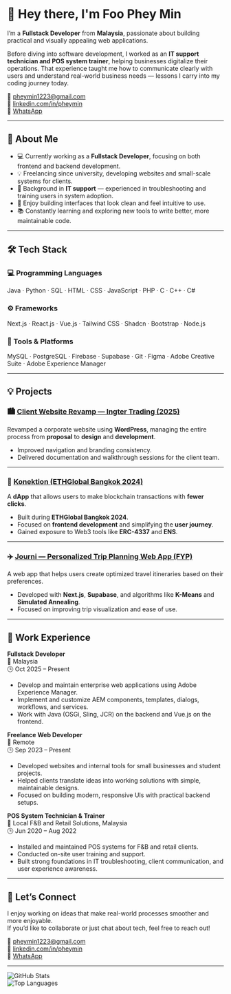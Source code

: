 # 👋 Hey there, I'm Foo Phey Min

I’m a **Fullstack Developer** from **Malaysia**, passionate about building practical and visually appealing web applications.  

Before diving into software development, I worked as an **IT support technician and POS system trainer**, helping businesses digitalize their operations. That experience taught me how to communicate clearly with users and understand real-world business needs — lessons I carry into my coding journey today.

📧 [pheymin1223@gmail.com](mailto:pheymin1223@gmail.com)  
💼 [linkedin.com/in/pheymin](https://www.linkedin.com/in/pheymin)  
📱 [WhatsApp](https://wa.me/60187822776)

---

## 🧩 About Me
- 💻 Currently working as a **Fullstack Developer**, focusing on both frontend and backend development.  
- 💡 Freelancing since university, developing websites and small-scale systems for clients.  
- 🧠 Background in **IT support** — experienced in troubleshooting and training users in system adoption.  
- 🎨 Enjoy building interfaces that look clean and feel intuitive to use.  
- 📚 Constantly learning and exploring new tools to write better, more maintainable code.  

---

## 🛠️ Tech Stack

### 💻 Programming Languages
Java · Python · SQL · HTML · CSS · JavaScript · PHP · C · C++ · C#

### ⚙️ Frameworks
Next.js · React.js · Vue.js · Tailwind CSS · Shadcn · Bootstrap · Node.js

### 🧰 Tools & Platforms
MySQL · PostgreSQL · Firebase · Supabase · Git · Figma · Adobe Creative Suite · Adobe Experience Manager

---

## 💡 Projects

### 🏙️ [Client Website Revamp — Ingter Trading (2025)](https://ingtertrd.com.my/)
Revamped a corporate website using **WordPress**, managing the entire process from **proposal** to **design** and **development**.  
- Improved navigation and branding consistency.  
- Delivered documentation and walkthrough sessions for the client team.  

---

### 🔗 [Konektion (ETHGlobal Bangkok 2024)](https://github.com/FF-20/konektion-app)
A **dApp** that allows users to make blockchain transactions with **fewer clicks**.  
- Built during **ETHGlobal Bangkok 2024**.  
- Focused on **frontend development** and simplifying the **user journey**.  
- Gained exposure to Web3 tools like **ERC-4337** and **ENS**.

---

### ✈️ [Journi — Personalized Trip Planning Web App (FYP)](https://github.com/pheymin/Journi-NextJS)
A web app that helps users create optimized travel itineraries based on their preferences.  
- Developed with **Next.js**, **Supabase**, and algorithms like **K-Means** and **Simulated Annealing**.  
- Focused on improving trip visualization and ease of use.  

---

## 💼 Work Experience

**Fullstack Developer**  
📍 Malaysia  
🕒 Oct 2025 – Present  
- Develop and maintain enterprise web applications using Adobe Experience Manager.
- Implement and customize AEM components, templates, dialogs, workflows, and services.
- Work with Java (OSGi, Sling, JCR) on the backend and Vue.js on the frontend.

**Freelance Web Developer**  
📍 Remote  
🕒 Sep 2023 – Present  
- Developed websites and internal tools for small businesses and student projects.  
- Helped clients translate ideas into working solutions with simple, maintainable designs.  
- Focused on building modern, responsive UIs with practical backend setups.  

**POS System Technician & Trainer**  
📍 Local F&B and Retail Solutions, Malaysia  
🕒 Jun 2020 – Aug 2022  
- Installed and maintained POS systems for F&B and retail clients.  
- Conducted on-site user training and support.  
- Built strong foundations in IT troubleshooting, client communication, and user experience awareness.  

---

## 🤝 Let’s Connect
I enjoy working on ideas that make real-world processes smoother and more enjoyable.  
If you’d like to collaborate or just chat about tech, feel free to reach out!

📧 [pheymin1223@gmail.com](mailto:pheymin1223@gmail.com)  
💼 [linkedin.com/in/pheymin](https://www.linkedin.com/in/pheymin)  
📱 [WhatsApp](https://wa.me/60187822776)

---

![GitHub Stats](https://github-readme-stats.vercel.app/api?username=pheymin&show_icons=true&theme=radical)  
![Top Languages](https://github-readme-stats.vercel.app/api/top-langs/?username=pheymin&layout=compact&theme=radical)
